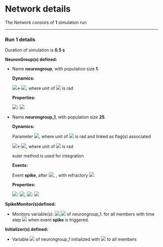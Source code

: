 # Network details
The Network consists of **1**                            simulation run
_______________________________________________________________________________
### Run 1 details
Duration of simulation is **0.5 s**

**NeuronGroup(s) defined:**
- Name **neurongroup**, with                population size **1**.

	**Dynamics:**

	<img src="https://render.githubusercontent.com/render/math?math=\frac{d}{d t} x">&#8592;<img src="https://render.githubusercontent.com/render/math?math=1.4142135623731.\xi.\left(\frac{1}{\tau_{input}}\right)^{0.5} - \frac{x}{\tau_{input}}">, where unit of <img src="https://render.githubusercontent.com/render/math?math=x"> is rad

	**Properties:**

	<img src="https://render.githubusercontent.com/render/math?math=\tau_{input}">: <img src="https://render.githubusercontent.com/render/math?math=5. ms">

- Name **neurongroup\_1**, with                population size **25**.

	**Dynamics:**

	Parameter <img src="https://render.githubusercontent.com/render/math?math=I">, where unit of <img src="https://render.githubusercontent.com/render/math?math=I"> is rad and linked as flag(s) associated

	<img src="https://render.githubusercontent.com/render/math?math=\frac{d}{d t} x">&#8592;<img src="https://render.githubusercontent.com/render/math?math=1.4142135623731.\sigma.\xi.\left(\frac{1}{\tau}\right)^{0.5} + \frac{0.5.I - x + 0.9}{\tau}">, where unit of <img src="https://render.githubusercontent.com/render/math?math=x"> is rad

	euler method is used for integration

	**Events:**

	Event **spike**, after <img src="https://render.githubusercontent.com/render/math?math=x \gt 1">, , with refractory <img src="https://render.githubusercontent.com/render/math?math=5. ms">

	**Properties:**

	<img src="https://render.githubusercontent.com/render/math?math=\tau">: <img src="https://render.githubusercontent.com/render/math?math=10. ms">, <img src="https://render.githubusercontent.com/render/math?math=\sigma">: <img src="https://render.githubusercontent.com/render/math?math=0.015">


**SpikeMonitor(s)defined:**
- 	Monitors variable(s): <img src="https://render.githubusercontent.com/render/math?math=t">,<img src="https://render.githubusercontent.com/render/math?math=i"> of neurongroup_1. for all members with time step <img src="https://render.githubusercontent.com/render/math?math=100. us"> when event **spike** is triggered.


**Initializer(s) defined:**
- Variable <img src="https://render.githubusercontent.com/render/math?math=x"> of neurongroup_1 initialized with <img src="https://render.githubusercontent.com/render/math?math={rand}{\left(- \right)}"> to all members 

